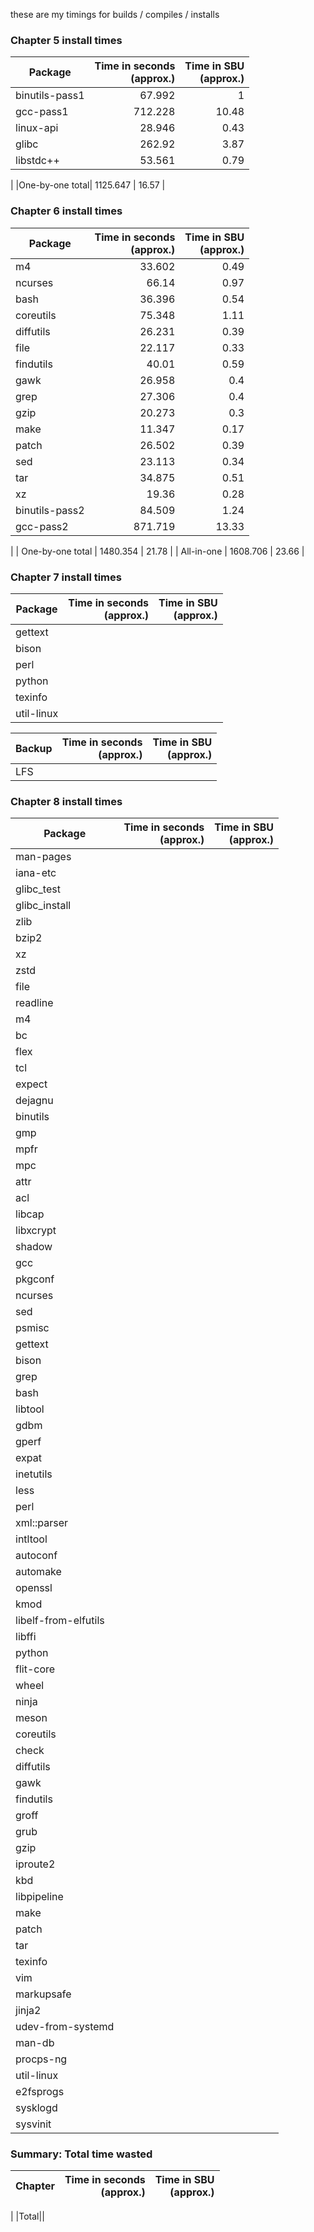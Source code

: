 these are my timings for builds / compiles / installs


### Chapter 5 install times
| Package | Time in seconds<br>(approx.) | Time in SBU<br>(approx.) |
|-|-:|-:|
| binutils-pass1 |   67.992 |     1 |
| gcc-pass1      |  712.228 | 10.48 |
| linux-api      |   28.946 |  0.43 |
| glibc          |   262.92 |  3.87 |
| libstdc++      |   53.561 |  0.79 |
|
|One-by-one total| 1125.647 | 16.57 |

### Chapter 6 install times
| Package | Time in seconds<br>(approx.) | Time in SBU<br>(approx.) |
|-|-:|-:
| m4               |   33.602 |  0.49 |
| ncurses          |    66.14 |  0.97 |
| bash             |   36.396 |  0.54 |
| coreutils        |   75.348 |  1.11 |
| diffutils        |   26.231 |  0.39 |
| file             |   22.117 |  0.33 |
| findutils        |    40.01 |  0.59 |
| gawk             |   26.958 |   0.4 |
| grep             |   27.306 |   0.4 |
| gzip             |   20.273 |   0.3 |
| make             |   11.347 |  0.17 |
| patch            |   26.502 |  0.39 |
| sed              |   23.113 |  0.34 |
| tar              |   34.875 |  0.51 |
| xz               |    19.36 |  0.28 |
| binutils-pass2   |   84.509 |  1.24 |
| gcc-pass2        |  871.719 | 13.33 |
|
| One-by-one total | 1480.354 | 21.78 |
| All-in-one       | 1608.706 | 23.66 |

### Chapter 7 install times
| Package | Time in seconds<br>(approx.) | Time in SBU<br>(approx.) |
|-|-:|-:
gettext         ||
bison           ||
perl            ||
python          ||
texinfo         ||
util-linux      ||

Backup | Time in seconds<br>(approx.) | Time in SBU<br>(approx.)
-|-:|-:
LFS             ||



### Chapter 8 install times
Package | Time in seconds<br>(approx.) | Time in SBU<br>(approx.)
-|-:|-:
man-pages           ||
iana-etc            ||
glibc_test          ||
glibc_install       ||
zlib                ||
bzip2               ||
xz                  ||
zstd                ||
file                ||
readline            ||
m4                  ||
bc                  ||
flex                ||
tcl                 ||
expect              ||
dejagnu             ||
binutils            ||
gmp                 ||
mpfr                ||
mpc                 ||
attr                ||
acl                 ||
libcap              ||
libxcrypt           ||
shadow              ||
gcc                 ||
pkgconf             ||
ncurses             ||
sed                 ||
psmisc              ||
gettext             ||
bison               ||
grep                ||
bash                ||
libtool             ||
gdbm                ||
gperf               ||
expat               ||
inetutils           ||
less                ||
perl                ||
xml::parser         ||
intltool            ||
autoconf            ||
automake            ||
openssl             ||
kmod                ||
libelf-from-elfutils||
libffi              ||
python              ||
flit-core           ||
wheel               ||
ninja               ||
meson               ||
coreutils           ||
check               ||
diffutils           ||
gawk                ||
findutils           ||
groff               ||
grub                ||
gzip                ||
iproute2            ||
kbd                 ||
libpipeline         ||
make                ||
patch               ||
tar                 ||
texinfo             ||
vim                 ||
markupsafe          ||
jinja2              ||
udev-from-systemd   ||
man-db              ||
procps-ng           ||
util-linux          ||
e2fsprogs           ||
sysklogd            ||
sysvinit            ||


### Summary: Total time wasted
|Chapter | Time in seconds<br>(approx.) | Time in SBU<br>(approx.)
|-|-:|-:
|
|Total||